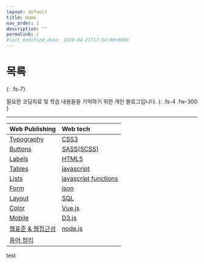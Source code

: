 ```yaml
---
layout: default
title: Home
nav_order: 1
description: ""
permalink: /
#last_modified_date: 2020-04-27T17:54:08+0000
---
```


# 목록
{: .fs-7}

필요한 코딩자료 및 학습 내용들을 기억하기 위한 개인 블로그입니다.
{: .fs-4 .fw-300 }

---

<div class="code-example table-of-contents" markdown="1">

| Web Publishing | Web tech |
|:---------------|:---------|
| [Typography](/blog/docs/web-publishing/typography)     | [CSS3](/blog/docs/web-tech/css3)                               |
| [Buttons](/blog/docs/web-publishing/buttons)           | [SASS(SCSS)](/blog/docs/web-tech/scss)                         |
| [Labels](/blog/docs/web-publishing/labels)             | [HTML5](/blog/docs/web-tech/html5)                             |
| [Tables](/blog/docs/web-publishing/tables)             | [javascript](/blog/docs/web-tech/javascript)                   |
| [Lists](/blog/docs/web-publishing/lists)               | [javascript functions](/blog/docs/web-tech/javascript-function)|
| [Form](/blog/docs/web-publishing/form)                 | [json](/blog/docs/web-tech/json)                               |
| [Layout](/blog/docs/web-publishing/layout)             | [SQL](/blog/docs/web-tech/sql)                                 |
| [Color](/blog/docs/web-publishing/color)               | [Vue.js](/blog/docs/web-tech/vue-js)                           |
| [Mobile](/blog/docs/web-publishing/mobile)             | [D3.js](/blog/docs/web-tech/d3-js)                             |
| [웹표준 & 웹접근성](/blog/docs/web-publishing/standards)| [node.js](/blog/docs/web-tech/node-js)                         |
| [용어 정리](/blog/docs/web-publishing/terminology)      ||

</div>

<div>
test
</div>
